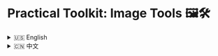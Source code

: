 # Practical Toolkit: Image Tools 🖼️🛠️

<details>
<summary>🇺🇸 English</summary>

Welcome to **Practical Toolkit**! This repository contains a collection of Python scripts designed for various image processing tasks using the **Pillow** library. All of the image-related tools are stored in the `tools/image_tools` directory.

This toolkit allows you to automate image format conversions, perform batch operations, and split images efficiently. Here are some of the most useful tools included.

## 🛠️ Tools Overview

The following tools are included in the `image_tools/` directory:

### 1. **Convert JPG to PNG**: `convert_jpg_to_png.py` 🖼️➡️🖼️
   - Converts all `.jpg` images in the directory to `.png` format.

### 2. **Convert WebP to PNG**: `convert_webp_to_png.py` 🌐➡️🖼️
   - Converts all `.webp` images in the directory to `.png` format.

### 3. **Mirror Images**: `photos_mirrored.py` ←🔄→
   - Applies a horizontal flip to all images in the directory.

### 4. **Split 4-Grid Images**: `split_4grid_images.py` 🖼️➡️🖼️🖼️🖼️
   - Splits rectangular images (both landscape and portrait) into 4 smaller images.
   - Automatically saves them in the `splits/` folder, ensuring you get 4 equal parts: top-left, top-right, bottom-left, and bottom-right.

### 5. **Remove Background from pics**: `remove_bg_png.py` 🖼️➡️🖼️🖼️🖼️
   - Removes the background from images, keeping only the main subject. You can choose from models for human images or models for objects images. Set different parameters to get your own results!


## 🚀 Getting Started

These tools are meant to be used as standalone Python scripts. They can process images in bulk and are very easy to use.

### 📦 Prerequisites

To use these scripts, you need to have **Python** and **Pillow** installed:

1. Install Python from the official website: https://www.python.org/downloads/
2. Install the **Pillow** library. You can install it using pip:

```bash
pip install pillow
```

###  💡Usage
Here’s how you can use each of these tools in your local environment.

1. Convert JPG to PNG:
```bash
python tools/image_tools/convert_jpg_to_png.py
```
This will convert all .jpg images in the directory to .png format.

2. Convert WebP to PNG:
```bash
python tools/image_tools/convert_webp_to_png.py
```
This script will convert all .webp images to .png format.

3. Mirror Images:
```bash
python tools/image_tools/photos_mirrored.py
```
This will horizontally flip all images in the directory and save them with _mirrored appended to their names.

4. Split 4-Grid Images:
```bash
python tools/image_tools/split_4grid_images.py
```
This will split all images in the directory into 4 parts: top-left, top-right, bottom-left, and bottom-right. The new images will be saved in a splits/ folder.

### 🗂️ Directory Structure
```
Practical_toolkit/
├── tools/
│   └── image_tools/
│       ├── convert_jpg_to_png.py
│       ├── convert_webp_to_png.py
│       ├── photos_mirrored.py
│       ├── split_4grid_images.py
│       └── remove_bg_png.py
└── README.md
```
### ⚠️ Notes
Make sure the images you want to process are in the same directory as the script or provide the appropriate paths in the scripts.

These tools work on .jpg, .png, .webp image formats, but you can modify the scripts if you need to support other formats.

### 🤝 Contributions
Feel free to contribute to this project! You can open issues for bugs or feature requests, or fork the repository to add new tools.

### 📄 License
This project is licensed under the MIT License - see the LICENSE file for details.

</details>

<details> 
<summary>🇨🇳 中文</summary>
欢迎来到 **Practical Toolkit**！  
本仓库包含一组使用 **Pillow** 库编写的 Python 脚本，用于各种图像处理任务。所有与图像相关的工具都存放在 `tools/image_tools` 目录下。

该工具集可以帮助你自动化图像格式转换、批量处理、去除背景，以及高效地切分图片。以下是包含的实用工具：

## 🛠️ 工具概览

以下工具包含在 `image_tools/` 目录下：

### 1. **JPG 转 PNG**: `convert_jpg_to_png.py` 🖼️➡️🖼️
   - 将目录下所有 `.jpg` 图片转换为 `.png` 格式。

### 2. **WebP 转 PNG**: `convert_webp_to_png.py` 🌐➡️🖼️
   - 将目录下所有 `.webp` 图片转换为 `.png` 格式。

### 3. **镜像图片**: `photos_mirrored.py` ←🔄→
   - 对目录下的所有图片进行水平镜像翻转。

### 4. **四宫格切图**: `split_4grid_images.py` 🖼️➡️🖼️🖼️🖼️
   - 将矩形图片（横向或纵向）切分为 4 张小图。  
   - 自动保存到 `splits/` 文件夹中，得到左上、右上、左下、右下四个等份。

### 5. **去除图片背景**: `remove_bg_png.py` 🪄
   - 去除图片背景，仅保留主体。你可以选择 **人物模型** 或 **物体模型** 来处理，并通过不同参数调整获得理想效果。

## 🚀 快速开始

这些工具作为独立的 Python 脚本使用，可以进行批量处理，使用方法非常简单。

### 📦 前置条件

要运行这些脚本，你需要安装 **Python** 以及以下依赖：

1. 从官网下载并安装 Python: https://www.python.org/downloads/  
2. 安装必要的库：
```bash
pip install pillow rembg onnxruntime
```
💡 使用方法
以下是每个工具的使用示例：

1.  JPG 转 PNG:
```bash
python tools/image_tools/convert_jpg_to_png.py
```

2.  WebP 转 PNG:

```bash
python tools/image_tools/convert_webp_to_png.py
```
3.  镜像翻转:

```bash
python tools/image_tools/photos_mirrored.py
```

4.  四宫格切图:
```bash
python tools/image_tools/split_4grid_images.py
```
5.  去除图片背景:

```bash
python tools/image_tools/remove_bg_png.py
```
根据需要选择人像模型或物体模型，选好参数模式或者自定义参数脚本会自动应用。

🗂️ 目录结构
复制代码
Practical_toolkit/
├── tools/
│   └── image_tools/
│       ├── convert_jpg_to_png.py
│       ├── convert_webp_to_png.py
│       ├── photos_mirrored.py
│       ├── split_4grid_images.py
│       └── remove_bg_png.py
└── README.md
⚠️ 注意
确保要处理的图片和脚本在同一目录，或者在脚本里指定路径。

这些工具支持 .jpg, .png, .webp 格式，如果需要支持其他格式，可以自行修改脚本。

remove_bg_png.py 需要额外依赖 rembg 和 onnxruntime，运行前请确保已安装。

🤝 贡献
欢迎对本项目进行贡献！你可以提交 issue 报告 bug 或提出新功能，也可以 fork 本仓库来添加新工具。

📄 许可证
本项目使用 MIT License - 详见 LICENSE 文件。
</details>